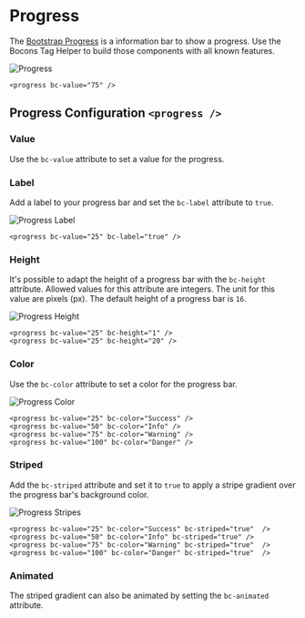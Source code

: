 # Progress

The [Bootstrap Progress](https://getbootstrap.com/docs/4.0/components/progress/) is a information bar to show a progress. Use the Bocons Tag Helper to build those components with all known features.

![Progress](https://raw.githubusercontent.com/brecons/bootstrap-tag-helper/master/docs/images/progress_01.PNG)

```markup
<progress bc-value="75" />
```

## Progress Configuration `<progress />`

### Value

Use the `bc-value` attribute to set a value for the progress.

### Label

Add a label to your progress bar and set the `bc-label` attribute to `true`.

![Progress Label](https://raw.githubusercontent.com/brecons/bootstrap-tag-helper/master/docs/images/progress_02.PNG)

```markup
<progress bc-value="25" bc-label="true" />
```

### Height

It's possible to adapt the height of a progress bar with the `bc-height` attribute. Allowed values for this attribute are integers. The unit for this value are pixels (px). The default height of a progress bar is `16`.

![Progress Height](https://raw.githubusercontent.com/brecons/bootstrap-tag-helper/master/docs/images/progress_03.PNG)

```markup
<progress bc-value="25" bc-height="1" />
<progress bc-value="25" bc-height="20" />
```

### Color

Use the `bc-color` attribute to set a color for the progress bar.

![Progress Color](https://raw.githubusercontent.com/brecons/bootstrap-tag-helper/master/docs/images/progress_04.PNG)

```markup
<progress bc-value="25" bc-color="Success" />
<progress bc-value="50" bc-color="Info" />
<progress bc-value="75" bc-color="Warning" />
<progress bc-value="100" bc-color="Danger" />
```

### Striped

Add the `bc-striped` attribute and set it to `true` to apply a stripe gradient over the progress bar's background color.

![Progress Stripes](https://raw.githubusercontent.com/brecons/bootstrap-tag-helper/master/docs/images/progress_05.PNG)

```markup
<progress bc-value="25" bc-color="Success" bc-striped="true"  />
<progress bc-value="50" bc-color="Info" bc-striped="true" />
<progress bc-value="75" bc-color="Warning" bc-striped="true"  />
<progress bc-value="100" bc-color="Danger" bc-striped="true"  />
```

### Animated

The striped gradient can also be animated by setting the `bc-animated` attribute.